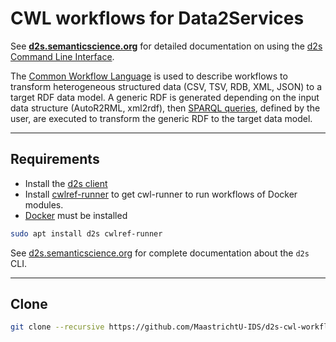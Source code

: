 # CWL workflows for Data2Services

See **[d2s.semanticscience.org](https://d2s.semanticscience.org/)** for detailed documentation on using the [d2s Command Line Interface](https://pypi.org/project/d2s/).

The [Common Workflow Language](https://www.commonwl.org/) is used to describe workflows to transform heterogeneous structured data (CSV, TSV, RDB, XML, JSON) to a target RDF data model. A generic RDF is generated depending on the input data structure (AutoR2RML, xml2rdf), then [SPARQL queries](https://github.com/MaastrichtU-IDS/data2services-transform-biolink/blob/master/mapping/pharmgkb/insert-pharmgkb.rq), defined by the user, are executed to transform the generic RDF to the target data model.

---

## Requirements

- Install the [d2s client](https://pypi.org/project/d2s/)
- Install [cwlref-runner](https://github.com/common-workflow-language/cwltool#install) to get cwl-runner to run workflows of Docker modules.
- [Docker](https://docs.docker.com/install/) must be installed

```bash
sudo apt install d2s cwlref-runner
```

See [d2s.semanticscience.org](https://d2s.semanticscience.org/docs/d2s-workspace) for complete documentation about the `d2s` CLI.

---

## Clone

```bash
git clone --recursive https://github.com/MaastrichtU-IDS/d2s-cwl-workflows.git
```

